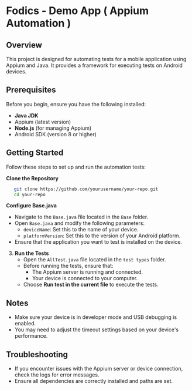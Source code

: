 # Fodics - Demo App ( Appium Automation )


## Overview

This project is designed for automating tests for a mobile application using Appium and Java. It provides a framework for executing tests on Android devices.


## Prerequisites

Before you begin, ensure you have the following installed:

- **Java JDK**
- Appium (latest version)
- **Node.js** (for managing Appium)
- Android SDK (version 8 or higher)



## Getting Started


Follow these steps to set up and run the automation tests:

**Clone the Repository**

```bash
   git clone https://github.com/yourusername/your-repo.git
   cd your-repo
```


**Configure Base.java**

* Navigate to the `Base.java` file located in the `Base` folder.
* Open `Base.java` and modify the following parameters:
  * `deviceName`: Set this to the name of your device.
  * `platformVersion`: Set this to the version of your Android platform.
* Ensure that the application you want to test is installed on the device.

3. **Run the Tests**
   * Open the `AllTest.java` file located in the `test types` folder.
   * Before running the tests, ensure that:
     * The Appium server is running and connected.
     * Your device is connected to your computer.
   * Choose **Run test in the current file** to execute the tests.

## Notes

* Make sure your device is in developer mode and USB debugging is enabled.
* You may need to adjust the timeout settings based on your device's performance.

## Troubleshooting

* If you encounter issues with the Appium server or device connection, check the logs for error messages.
* Ensure all dependencies are correctly installed and paths are set.
